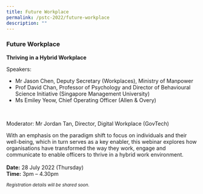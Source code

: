 ```yaml
---
title: Future Workplace
permalink: /pstc-2022/future-workplace
description: ""
---
```

### Future Workplace 
<b>Thriving in a Hybrid Workplace</b><br>

Speakers:<br>
* Mr Jason Chen, Deputy Secretary (Workplaces), Ministry of Manpower 
* Prof David Chan, Professor of Psychology and Director of Behavioural Science Initiative (Singapore Management University)    
* Ms Emiley Yeow, Chief Operating Officer (Allen & Overy)
<br>

Moderator: Mr Jordan Tan, Director, Digital Workplace (GovTech)<br>

With an emphasis on the paradigm shift to focus on individuals and their well-being, which in turn serves as a key enabler, this webinar explores how organisations have transformed the way they work, engage and communicate to enable officers to thrive in a hybrid work environment.  
<br>
<b>Date:</b> 28 July 2022 (Thursday)<br>
<b>Time:</b> 3pm – 4.30pm <br>

<small><i>Registration details will be shared soon.</small></i>